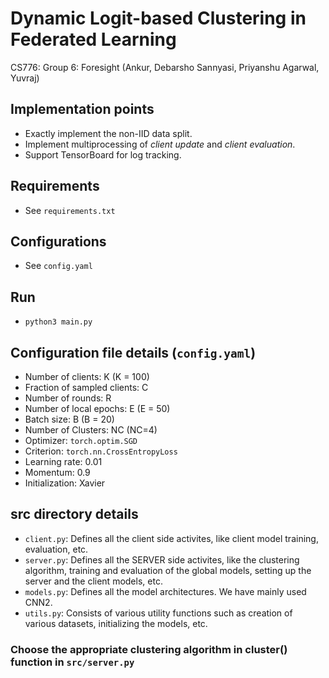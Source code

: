 # Dynamic Logit-based Clustering in Federated Learning

CS776: Group 6: Foresight (Ankur, Debarsho Sannyasi, Priyanshu Agarwal, Yuvraj)

## Implementation points
* Exactly implement the non-IID data split.
* Implement multiprocessing of _client update_ and _client evaluation_.
* Support TensorBoard for log tracking.

## Requirements
* See `requirements.txt`

## Configurations
* See `config.yaml`

## Run
* `python3 main.py`

## Configuration file details (`config.yaml`)
* Number of clients: K (K = 100)
* Fraction of sampled clients: C
* Number of rounds: R
* Number of local epochs: E (E = 50)
* Batch size: B (B = 20)
* Number of Clusters: NC (NC=4)
* Optimizer: `torch.optim.SGD`
* Criterion: `torch.nn.CrossEntropyLoss`
* Learning rate: 0.01
* Momentum: 0.9
* Initialization: Xavier

## src directory details
* `client.py`: Defines all the client side activites, like client model training, evaluation, etc.
* `server.py`: Defines all the SERVER side activites, like the clustering algorithm, training and evaluation of the global models, setting up the server and the client models, etc.
* `models.py`: Defines all the model architectures. We have mainly used CNN2. 
* `utils.py`: Consists of various utility functions such as creation of various datasets, initializing the models, etc.

### Choose the appropriate clustering algorithm in cluster() function in `src/server.py`


